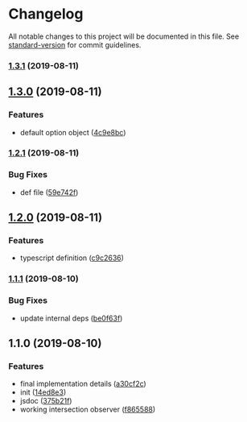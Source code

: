 # Changelog

All notable changes to this project will be documented in this file. See [standard-version](https://github.com/conventional-changelog/standard-version) for commit guidelines.

### [1.3.1](https://github.com/asyarb/use-intersection-observer/compare/v1.3.0...v1.3.1) (2019-08-11)

## [1.3.0](https://github.com/asyarb/use-intersection-observer/compare/v1.2.1...v1.3.0) (2019-08-11)


### Features

* default option object ([4c9e8bc](https://github.com/asyarb/use-intersection-observer/commit/4c9e8bc))

### [1.2.1](https://github.com/asyarb/use-intersection-observer/compare/v1.2.0...v1.2.1) (2019-08-11)


### Bug Fixes

* def file ([59e742f](https://github.com/asyarb/use-intersection-observer/commit/59e742f))

## [1.2.0](https://github.com/asyarb/use-intersection-observer/compare/v1.1.1...v1.2.0) (2019-08-11)


### Features

* typescript definition ([c9c2636](https://github.com/asyarb/use-intersection-observer/commit/c9c2636))

### [1.1.1](https://github.com/asyarb/use-intersection-observer/compare/v1.1.0...v1.1.1) (2019-08-10)


### Bug Fixes

* update internal deps ([be0f63f](https://github.com/asyarb/use-intersection-observer/commit/be0f63f))

## 1.1.0 (2019-08-10)


### Features

* final implementation details ([a30cf2c](https://github.com/asyarb/use-intersection-observer/commit/a30cf2c))
* init ([14ed8e3](https://github.com/asyarb/use-intersection-observer/commit/14ed8e3))
* jsdoc ([375b21f](https://github.com/asyarb/use-intersection-observer/commit/375b21f))
* working intersection observer ([f865588](https://github.com/asyarb/use-intersection-observer/commit/f865588))
